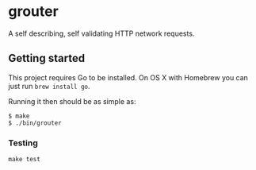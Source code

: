 # grouter

A self describing, self validating HTTP network requests.

## Getting started

This project requires Go to be installed. On OS X with Homebrew you can just run `brew install go`.

Running it then should be as simple as:

```console
$ make
$ ./bin/grouter
```

### Testing

``make test``
